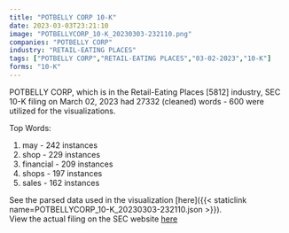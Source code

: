 ```yaml
---
title: "POTBELLY CORP 10-K"
date: 2023-03-03T23:21:10
image: "POTBELLYCORP_10-K_20230303-232110.png"
companies: "POTBELLY CORP"
industry: "RETAIL-EATING PLACES"
tags: ["POTBELLY CORP","RETAIL-EATING PLACES","03-02-2023","10-K"]
forms: "10-K"
---
```

POTBELLY CORP, which is in the Retail-Eating Places [5812] industry, SEC 10-K filing on March 02, 2023 had 27332 (cleaned) words - 600 were utilized for the visualizations.

Top Words:
1. may - 242 instances
2. shop - 229 instances
3. financial - 209 instances
4. shops - 197 instances
5. sales - 162 instances


See the parsed data used in the visualization [here]({{< staticlink name=POTBELLYCORP_10-K_20230303-232110.json >}}).  
View the actual filing on the SEC website [here](https://www.sec.gov/Archives/edgar/data/1195734/0001195734-23-000019.txt)
